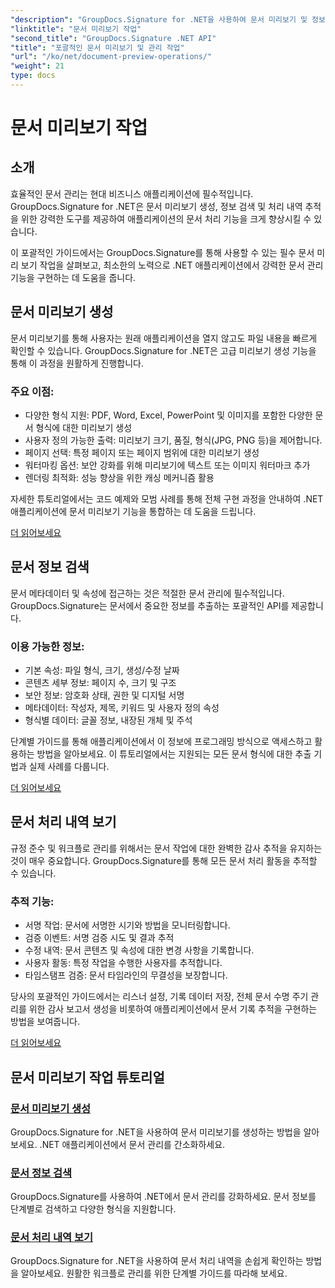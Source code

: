 ```yaml
---
"description": "GroupDocs.Signature for .NET을 사용하여 문서 미리보기 및 정보 검색을 완벽하게 구현해 보세요. 애플리케이션에서 미리보기를 생성하고, 메타데이터를 추출하고, 문서 기록을 추적하는 방법을 알아보세요."
"linktitle": "문서 미리보기 작업"
"second_title": "GroupDocs.Signature .NET API"
"title": "포괄적인 문서 미리보기 및 관리 작업"
"url": "/ko/net/document-preview-operations/"
"weight": 21
type: docs
---
```

# 문서 미리보기 작업

## 소개

효율적인 문서 관리는 현대 비즈니스 애플리케이션에 필수적입니다. GroupDocs.Signature for .NET은 문서 미리보기 생성, 정보 검색 및 처리 내역 추적을 위한 강력한 도구를 제공하여 애플리케이션의 문서 처리 기능을 크게 향상시킬 수 있습니다.

이 포괄적인 가이드에서는 GroupDocs.Signature를 통해 사용할 수 있는 필수 문서 미리 보기 작업을 살펴보고, 최소한의 노력으로 .NET 애플리케이션에서 강력한 문서 관리 기능을 구현하는 데 도움을 줍니다.

## 문서 미리보기 생성

문서 미리보기를 통해 사용자는 원래 애플리케이션을 열지 않고도 파일 내용을 빠르게 확인할 수 있습니다. GroupDocs.Signature for .NET은 고급 미리보기 생성 기능을 통해 이 과정을 원활하게 진행합니다.

### 주요 이점:
- 다양한 형식 지원: PDF, Word, Excel, PowerPoint 및 이미지를 포함한 다양한 문서 형식에 대한 미리보기 생성
- 사용자 정의 가능한 출력: 미리보기 크기, 품질, 형식(JPG, PNG 등)을 제어합니다.
- 페이지 선택: 특정 페이지 또는 페이지 범위에 대한 미리보기 생성
- 워터마킹 옵션: 보안 강화를 위해 미리보기에 텍스트 또는 이미지 워터마크 추가
- 렌더링 최적화: 성능 향상을 위한 캐싱 메커니즘 활용

자세한 튜토리얼에서는 코드 예제와 모범 사례를 통해 전체 구현 과정을 안내하여 .NET 애플리케이션에 문서 미리보기 기능을 통합하는 데 도움을 드립니다.

[더 읽어보세요](./generate-document-preview/)

## 문서 정보 검색

문서 메타데이터 및 속성에 접근하는 것은 적절한 문서 관리에 필수적입니다. GroupDocs.Signature는 문서에서 중요한 정보를 추출하는 포괄적인 API를 제공합니다.

### 이용 가능한 정보:
- 기본 속성: 파일 형식, 크기, 생성/수정 날짜
- 콘텐츠 세부 정보: 페이지 수, 크기 및 구조
- 보안 정보: 암호화 상태, 권한 및 디지털 서명
- 메타데이터: 작성자, 제목, 키워드 및 사용자 정의 속성
- 형식별 데이터: 글꼴 정보, 내장된 개체 및 주석

단계별 가이드를 통해 애플리케이션에서 이 정보에 프로그래밍 방식으로 액세스하고 활용하는 방법을 알아보세요. 이 튜토리얼에서는 지원되는 모든 문서 형식에 대한 추출 기법과 실제 사례를 다룹니다.

[더 읽어보세요](./retrieve-document-information/)

## 문서 처리 내역 보기

규정 준수 및 워크플로 관리를 위해서는 문서 작업에 대한 완벽한 감사 추적을 유지하는 것이 매우 중요합니다. GroupDocs.Signature를 통해 모든 문서 처리 활동을 추적할 수 있습니다.

### 추적 기능:
- 서명 작업: 문서에 서명한 시기와 방법을 모니터링합니다.
- 검증 이벤트: 서명 검증 시도 및 결과 추적
- 수정 내역: 문서 콘텐츠 및 속성에 대한 변경 사항을 기록합니다.
- 사용자 활동: 특정 작업을 수행한 사용자를 추적합니다.
- 타임스탬프 검증: 문서 타임라인의 무결성을 보장합니다.

당사의 포괄적인 가이드에서는 리스너 설정, 기록 데이터 저장, 전체 문서 수명 주기 관리를 위한 감사 보고서 생성을 비롯하여 애플리케이션에서 문서 기록 추적을 구현하는 방법을 보여줍니다.

[더 읽어보세요](./view-document-processing-history/)

## 문서 미리보기 작업 튜토리얼

### [문서 미리보기 생성](./generate-document-preview/)
GroupDocs.Signature for .NET을 사용하여 문서 미리보기를 생성하는 방법을 알아보세요. .NET 애플리케이션에서 문서 관리를 간소화하세요.

### [문서 정보 검색](./retrieve-document-information/)
GroupDocs.Signature를 사용하여 .NET에서 문서 관리를 강화하세요. 문서 정보를 단계별로 검색하고 다양한 형식을 지원합니다.

### [문서 처리 내역 보기](./view-document-processing-history/)
GroupDocs.Signature for .NET을 사용하여 문서 처리 내역을 손쉽게 확인하는 방법을 알아보세요. 원활한 워크플로 관리를 위한 단계별 가이드를 따라해 보세요.